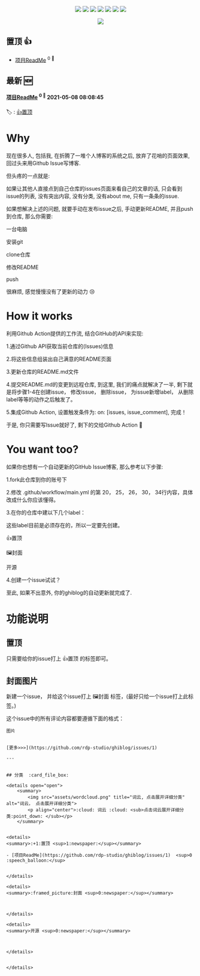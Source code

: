 

<p align='center'>
    <img src="https://badgen.net/badge/labels/3"/>
    <img src="https://badgen.net/github/issues/rdp-studio/ghiblog"/>
    <img src="https://badgen.net/badge/last-commit/2021-05-08 08:09:14"/>
    <img src="https://badgen.net/github/forks/rdp-studio/ghiblog"/>
    <img src="https://badgen.net/github/stars/rdp-studio/ghiblog"/>
    <img src="https://badgen.net/github/watchers/rdp-studio/ghiblog"/>
    <img src="https://badgen.net/github/release/rdp-studio/ghiblog"/>
</p>

<p align='center'>
    <a href="https://github.com/jwenjian/visitor-count-badge">
        <img src="https://visitor-badge.glitch.me/badge?page_id=rdp-studio.ghiblog"/>
    </a>
</p>


## 置顶 :thumbsup: 
- [项目ReadMe](https://github.com/rdp-studio/ghiblog/issues/1)  <sup>0 :speech_balloon:</sup>  	 
## 最新 :new: 

#### [项目ReadMe](https://github.com/rdp-studio/ghiblog/issues/1) <sup>0 :speech_balloon:</sup> 	 2021-05-08 08:08:45

:label: : [:+1:置顶](https://github.com/rdp-studio/ghiblog/labels/%3A%2B1%3A%E7%BD%AE%E9%A1%B6)

# Why

现在很多人, 包括我, 在折腾了一堆个人博客的系统之后, 放弃了花哨的页面效果, 回过头来用Github Issue写博客.

但头疼的一点就是:

如果让其他人直接点到自己仓库的issues页面来看自己的文章的话, 只会看到issue的列表, 没有突出内容, 没有分类, 没有about me, 只有一条条的issue.

如果想解决上述的问题, 就要手动在发布issue之后, 手动更新README, 并且push到仓库, 那么你需要:

一台电脑

安装git

clone仓库

修改README

push

很麻烦, 感觉慢慢没有了更新的动力 😢

# How it works

利用Github Action提供的工作流, 结合GitHub的API来实现:

1.通过Github API获取当前仓库的(Issues)信息

2.将这些信息组装出自己满意的README页面

3.更新仓库的README.md文件

4.提交README.md的变更到远程仓库, 到这里, 我们的痛点就解决了一半, 剩下就是将步骤1-4在创建issue， 修改issue， 删除issue， 为issue新增label， 从删除label等等的动作之后触发了。

5.集成Github Action, 设置触发条件为: on: [issues, issue_comment], 完成！

于是, 你只需要写Issue就好了, 剩下的交给Github Action 🎉

# You want too?

如果你也想有一个自动更新的GitHub Issue博客, 那么参考以下步骤:

1.fork此仓库到你的账号下

2.修改 .github/workflow/main.yml 的第 20， 25， 26， 30， 34行内容，具体改成什么你应该懂得。

3.在你的仓库中建以下几个label：

这些label目前是必须存在的，所以一定要先创建。

:+1:置顶

:framed_picture:封面

开源

4.创建一个issue试试？

至此, 如果不出意外, 你的ghiblog的自动更新就完成了.

# 功能说明

## 置顶

只需要给你的issue打上 :+1:置顶 的标签即可。

## 封面图片

新建一个issue， 并给这个issue打上 :framed_picture:封面 标签，(最好只给一个issue打上此标签。)

这个issue中的所有评论内容都要遵循下面的格式：

```
图片


[更多>>>](https://github.com/rdp-studio/ghiblog/issues/1)

---


## 分类  :card_file_box: 

<details open="open">
    <summary>
        <img src="assets/wordcloud.png" title="词云, 点击展开详细分类" alt="词云， 点击展开详细分类">
        <p align="center">:cloud: 词云 :cloud: <sub>点击词云展开详细分类:point_down: </sub></p>
    </summary>


<details>
<summary>:+1:置顶	<sup>1:newspaper:</sup></summary>

- [项目ReadMe](https://github.com/rdp-studio/ghiblog/issues/1)  <sup>0 :speech_balloon:</sup>  	 


</details>

<details>
<summary>:framed_picture:封面	<sup>0:newspaper:</sup></summary>



</details>

<details>
<summary>开源	<sup>0:newspaper:</sup></summary>



</details>


</details>    
